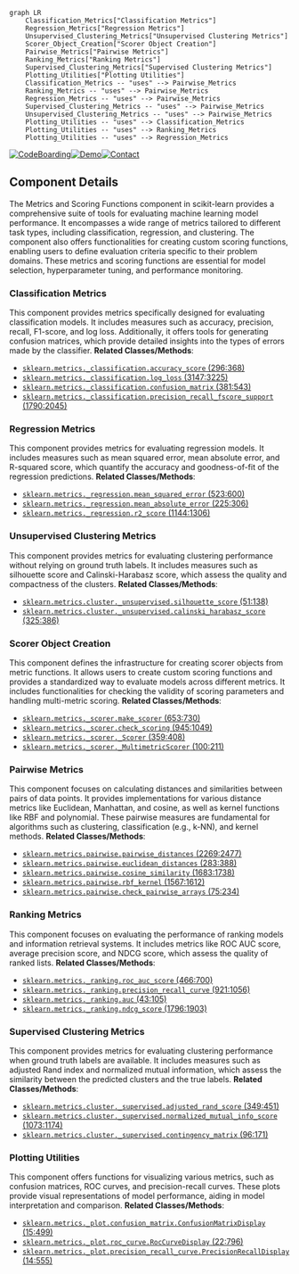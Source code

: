 ```mermaid
graph LR
    Classification_Metrics["Classification Metrics"]
    Regression_Metrics["Regression Metrics"]
    Unsupervised_Clustering_Metrics["Unsupervised Clustering Metrics"]
    Scorer_Object_Creation["Scorer Object Creation"]
    Pairwise_Metrics["Pairwise Metrics"]
    Ranking_Metrics["Ranking Metrics"]
    Supervised_Clustering_Metrics["Supervised Clustering Metrics"]
    Plotting_Utilities["Plotting Utilities"]
    Classification_Metrics -- "uses" --> Pairwise_Metrics
    Ranking_Metrics -- "uses" --> Pairwise_Metrics
    Regression_Metrics -- "uses" --> Pairwise_Metrics
    Supervised_Clustering_Metrics -- "uses" --> Pairwise_Metrics
    Unsupervised_Clustering_Metrics -- "uses" --> Pairwise_Metrics
    Plotting_Utilities -- "uses" --> Classification_Metrics
    Plotting_Utilities -- "uses" --> Ranking_Metrics
    Plotting_Utilities -- "uses" --> Regression_Metrics
```
[![CodeBoarding](https://img.shields.io/badge/Generated%20by-CodeBoarding-9cf?style=flat-square)](https://github.com/CodeBoarding/CodeBoarding)[![Demo](https://img.shields.io/badge/Try%20our-Demo-blue?style=flat-square)](https://www.codeboarding.org/demo)[![Contact](https://img.shields.io/badge/Contact%20us%20-%20codeboarding@gmail.com-lightgrey?style=flat-square)](mailto:codeboarding@gmail.com)

## Component Details

The Metrics and Scoring Functions component in scikit-learn provides a comprehensive suite of tools for evaluating machine learning model performance. It encompasses a wide range of metrics tailored to different task types, including classification, regression, and clustering. The component also offers functionalities for creating custom scoring functions, enabling users to define evaluation criteria specific to their problem domains. These metrics and scoring functions are essential for model selection, hyperparameter tuning, and performance monitoring.

### Classification Metrics
This component provides metrics specifically designed for evaluating classification models. It includes measures such as accuracy, precision, recall, F1-score, and log loss. Additionally, it offers tools for generating confusion matrices, which provide detailed insights into the types of errors made by the classifier.
**Related Classes/Methods**:

- <a href="https://github.com/scikit-learn/scikit-learn/blob/master/sklearn/metrics/_classification.py#L296-L368" target="_blank" rel="noopener noreferrer">`sklearn.metrics._classification.accuracy_score` (296:368)</a>
- <a href="https://github.com/scikit-learn/scikit-learn/blob/master/sklearn/metrics/_classification.py#L3147-L3225" target="_blank" rel="noopener noreferrer">`sklearn.metrics._classification.log_loss` (3147:3225)</a>
- <a href="https://github.com/scikit-learn/scikit-learn/blob/master/sklearn/metrics/_classification.py#L381-L543" target="_blank" rel="noopener noreferrer">`sklearn.metrics._classification.confusion_matrix` (381:543)</a>
- <a href="https://github.com/scikit-learn/scikit-learn/blob/master/sklearn/metrics/_classification.py#L1790-L2045" target="_blank" rel="noopener noreferrer">`sklearn.metrics._classification.precision_recall_fscore_support` (1790:2045)</a>


### Regression Metrics
This component provides metrics for evaluating regression models. It includes measures such as mean squared error, mean absolute error, and R-squared score, which quantify the accuracy and goodness-of-fit of the regression predictions.
**Related Classes/Methods**:

- <a href="https://github.com/scikit-learn/scikit-learn/blob/master/sklearn/metrics/_regression.py#L523-L600" target="_blank" rel="noopener noreferrer">`sklearn.metrics._regression.mean_squared_error` (523:600)</a>
- <a href="https://github.com/scikit-learn/scikit-learn/blob/master/sklearn/metrics/_regression.py#L225-L306" target="_blank" rel="noopener noreferrer">`sklearn.metrics._regression.mean_absolute_error` (225:306)</a>
- <a href="https://github.com/scikit-learn/scikit-learn/blob/master/sklearn/metrics/_regression.py#L1144-L1306" target="_blank" rel="noopener noreferrer">`sklearn.metrics._regression.r2_score` (1144:1306)</a>


### Unsupervised Clustering Metrics
This component provides metrics for evaluating clustering performance without relying on ground truth labels. It includes measures such as silhouette score and Calinski-Harabasz score, which assess the quality and compactness of the clusters.
**Related Classes/Methods**:

- <a href="https://github.com/scikit-learn/scikit-learn/blob/master/sklearn/metrics/cluster/_unsupervised.py#L51-L138" target="_blank" rel="noopener noreferrer">`sklearn.metrics.cluster._unsupervised.silhouette_score` (51:138)</a>
- <a href="https://github.com/scikit-learn/scikit-learn/blob/master/sklearn/metrics/cluster/_unsupervised.py#L325-L386" target="_blank" rel="noopener noreferrer">`sklearn.metrics.cluster._unsupervised.calinski_harabasz_score` (325:386)</a>


### Scorer Object Creation
This component defines the infrastructure for creating scorer objects from metric functions. It allows users to create custom scoring functions and provides a standardized way to evaluate models across different metrics. It includes functionalities for checking the validity of scoring parameters and handling multi-metric scoring.
**Related Classes/Methods**:

- <a href="https://github.com/scikit-learn/scikit-learn/blob/master/sklearn/metrics/_scorer.py#L653-L730" target="_blank" rel="noopener noreferrer">`sklearn.metrics._scorer.make_scorer` (653:730)</a>
- <a href="https://github.com/scikit-learn/scikit-learn/blob/master/sklearn/metrics/_scorer.py#L945-L1049" target="_blank" rel="noopener noreferrer">`sklearn.metrics._scorer.check_scoring` (945:1049)</a>
- <a href="https://github.com/scikit-learn/scikit-learn/blob/master/sklearn/metrics/_scorer.py#L359-L408" target="_blank" rel="noopener noreferrer">`sklearn.metrics._scorer._Scorer` (359:408)</a>
- <a href="https://github.com/scikit-learn/scikit-learn/blob/master/sklearn/metrics/_scorer.py#L100-L211" target="_blank" rel="noopener noreferrer">`sklearn.metrics._scorer._MultimetricScorer` (100:211)</a>


### Pairwise Metrics
This component focuses on calculating distances and similarities between pairs of data points. It provides implementations for various distance metrics like Euclidean, Manhattan, and cosine, as well as kernel functions like RBF and polynomial. These pairwise measures are fundamental for algorithms such as clustering, classification (e.g., k-NN), and kernel methods.
**Related Classes/Methods**:

- <a href="https://github.com/scikit-learn/scikit-learn/blob/master/sklearn/metrics/pairwise.py#L2269-L2477" target="_blank" rel="noopener noreferrer">`sklearn.metrics.pairwise.pairwise_distances` (2269:2477)</a>
- <a href="https://github.com/scikit-learn/scikit-learn/blob/master/sklearn/metrics/pairwise.py#L283-L388" target="_blank" rel="noopener noreferrer">`sklearn.metrics.pairwise.euclidean_distances` (283:388)</a>
- <a href="https://github.com/scikit-learn/scikit-learn/blob/master/sklearn/metrics/pairwise.py#L1683-L1738" target="_blank" rel="noopener noreferrer">`sklearn.metrics.pairwise.cosine_similarity` (1683:1738)</a>
- <a href="https://github.com/scikit-learn/scikit-learn/blob/master/sklearn/metrics/pairwise.py#L1567-L1612" target="_blank" rel="noopener noreferrer">`sklearn.metrics.pairwise.rbf_kernel` (1567:1612)</a>
- <a href="https://github.com/scikit-learn/scikit-learn/blob/master/sklearn/metrics/pairwise.py#L75-L234" target="_blank" rel="noopener noreferrer">`sklearn.metrics.pairwise.check_pairwise_arrays` (75:234)</a>


### Ranking Metrics
This component focuses on evaluating the performance of ranking models and information retrieval systems. It includes metrics like ROC AUC score, average precision score, and NDCG score, which assess the quality of ranked lists.
**Related Classes/Methods**:

- <a href="https://github.com/scikit-learn/scikit-learn/blob/master/sklearn/metrics/_ranking.py#L466-L700" target="_blank" rel="noopener noreferrer">`sklearn.metrics._ranking.roc_auc_score` (466:700)</a>
- <a href="https://github.com/scikit-learn/scikit-learn/blob/master/sklearn/metrics/_ranking.py#L921-L1056" target="_blank" rel="noopener noreferrer">`sklearn.metrics._ranking.precision_recall_curve` (921:1056)</a>
- <a href="https://github.com/scikit-learn/scikit-learn/blob/master/sklearn/metrics/_ranking.py#L43-L105" target="_blank" rel="noopener noreferrer">`sklearn.metrics._ranking.auc` (43:105)</a>
- <a href="https://github.com/scikit-learn/scikit-learn/blob/master/sklearn/metrics/_ranking.py#L1796-L1903" target="_blank" rel="noopener noreferrer">`sklearn.metrics._ranking.ndcg_score` (1796:1903)</a>


### Supervised Clustering Metrics
This component provides metrics for evaluating clustering performance when ground truth labels are available. It includes measures such as adjusted Rand index and normalized mutual information, which assess the similarity between the predicted clusters and the true labels.
**Related Classes/Methods**:

- <a href="https://github.com/scikit-learn/scikit-learn/blob/master/sklearn/metrics/cluster/_supervised.py#L349-L451" target="_blank" rel="noopener noreferrer">`sklearn.metrics.cluster._supervised.adjusted_rand_score` (349:451)</a>
- <a href="https://github.com/scikit-learn/scikit-learn/blob/master/sklearn/metrics/cluster/_supervised.py#L1073-L1174" target="_blank" rel="noopener noreferrer">`sklearn.metrics.cluster._supervised.normalized_mutual_info_score` (1073:1174)</a>
- <a href="https://github.com/scikit-learn/scikit-learn/blob/master/sklearn/metrics/cluster/_supervised.py#L96-L171" target="_blank" rel="noopener noreferrer">`sklearn.metrics.cluster._supervised.contingency_matrix` (96:171)</a>


### Plotting Utilities
This component offers functions for visualizing various metrics, such as confusion matrices, ROC curves, and precision-recall curves. These plots provide visual representations of model performance, aiding in model interpretation and comparison.
**Related Classes/Methods**:

- <a href="https://github.com/scikit-learn/scikit-learn/blob/master/sklearn/metrics/_plot/confusion_matrix.py#L15-L499" target="_blank" rel="noopener noreferrer">`sklearn.metrics._plot.confusion_matrix.ConfusionMatrixDisplay` (15:499)</a>
- <a href="https://github.com/scikit-learn/scikit-learn/blob/master/sklearn/metrics/_plot/roc_curve.py#L22-L796" target="_blank" rel="noopener noreferrer">`sklearn.metrics._plot.roc_curve.RocCurveDisplay` (22:796)</a>
- <a href="https://github.com/scikit-learn/scikit-learn/blob/master/sklearn/metrics/_plot/precision_recall_curve.py#L14-L555" target="_blank" rel="noopener noreferrer">`sklearn.metrics._plot.precision_recall_curve.PrecisionRecallDisplay` (14:555)</a>